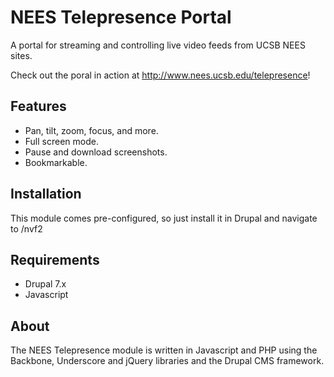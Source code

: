 NEES Telepresence Portal
========================

A portal for streaming and controlling live video feeds from UCSB NEES sites.

Check out the poral in action at http://www.nees.ucsb.edu/telepresence!

Features
--------
* Pan, tilt, zoom, focus, and more.
* Full screen mode.
* Pause and download screenshots.
* Bookmarkable.

Installation
------------
This module comes pre-configured, so just install it in Drupal and navigate to /nvf2

Requirements
------------
* Drupal 7.x
* Javascript

About
-----
The NEES Telepresence module is written in Javascript and PHP using the Backbone, Underscore and jQuery libraries and the Drupal CMS framework.
